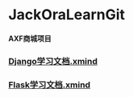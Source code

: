 # JackOraLearnGit
#### AXF商城项目

###  [Django学习文档.xmind](../python/Django学习文档.xmind) 

###  [Flask学习文档.xmind](../python/Flask学习文档.xmind) 


